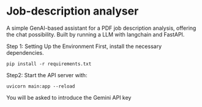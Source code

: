 # Job-description analyser

A simple GenAI-based assistant for a PDF job description analysis, offering the chat possibility.
Built by running a LLM with langchain and FastAPI.

Step 1: Setting Up the Environment
First, install the necessary dependencies.

``pip install -r requirements.txt``

Step2: Start the API server with:

``uvicorn main:app --reload``

You will be asked to introduce the Gemini API key
